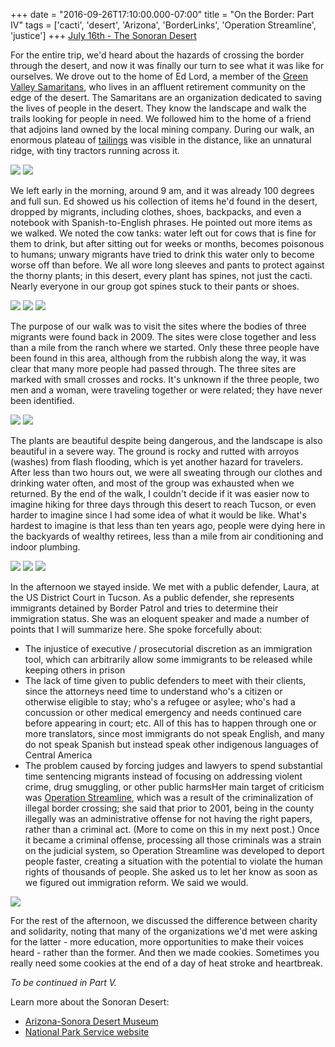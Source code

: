 +++
date = "2016-09-26T17:10:00.000-07:00"
title = "On the Border: Part IV"
tags = ['cacti', 'desert', 'Arizona', 'BorderLinks', 'Operation Streamline', 'justice']
+++
<u>July 16th - The Sonoran Desert</u>

For the entire trip, we'd heard about the hazards of crossing the border through the desert, and now it was finally our turn to see what it was like for ourselves.  We drove out to the home of Ed Lord, a member of the [Green Valley Samaritans](http://www.gvs-samaritans.org/), who lives in an affluent retirement community on the edge of the desert.  The Samaritans are an organization dedicated to saving the lives of people in the desert.  They know the landscape and walk the trails looking for people in need.  We followed him to the home of a friend that adjoins land owned by the local mining company.  During our walk, an enormous plateau of [tailings](https://en.wikipedia.org/wiki/Tailings) was visible in the distance, like an unnatural ridge, with tiny tractors running across it.

<img src="https://4.bp.blogspot.com/-zsU9G8yPz1w/Vjg70OcnbbI/AAAAAAAAH08/IUAXJTsk3kQONg27o5L0ASHbcMExkj_0ACPcB/s1600/IMG_2343.jpg"/>

<img src="https://3.bp.blogspot.com/-Sgf2sZ6OBdw/Vjg71q9KACI/AAAAAAAAH1U/21BMW5J0ffkWg82amWA6zvPi4SQVLrJ_ACPcB/s1600/IMG_2352.jpg"/>

We left early in the morning, around 9 am, and it was already 100 degrees and full sun.  Ed showed us his collection of items he'd found in the desert, dropped by migrants, including clothes, shoes, backpacks, and even a notebook with Spanish-to-English phrases.  He pointed out more items as we walked.  We noted the cow tanks: water left out for cows that is fine for them to drink, but after sitting out for weeks or months, becomes poisonous to humans; unwary migrants have tried to drink this water only to become worse off than before.  We all wore long sleeves and pants to protect against the thorny plants; in this desert, every plant has spines, not just the cacti.  Nearly everyone in our group got spines stuck to their pants or shoes.

<img src="https://1.bp.blogspot.com/-3Qv-Ji94Tl8/Vjg71CSFPPI/AAAAAAAAH1M/OJa-tBAuV005ABtwLXcJrj5Xa6K8DJpKgCPcB/s1600/IMG_2348.jpg"/>

<img src="https://1.bp.blogspot.com/-H52ZkNbzLQg/Vjg73NFEHUI/AAAAAAAAH1k/AEaM0q3eBykZmzVAoEMRrdTx8O32DEyygCPcB/s1600/IMG_2356.jpg"/>

<img src="https://2.bp.blogspot.com/-ALj54RRnF-c/Vjg8BtlnqKI/AAAAAAAAH2k/IRJX56j0xxcWJq09jBJBYLIG0Sw9bueGQCPcB/s1600/IMG_2381.jpg"/>

The purpose of our walk was to visit the sites where the bodies of three migrants were found back in 2009.  The sites were close together and less than a mile from the ranch where we started.  Only these three people have been found in this area, although from the rubbish along the way, it was clear that many more people had passed through.  The three sites are marked with small crosses and rocks.  It's unknown if the three people, two men and a woman, were traveling together or were related; they have never been identified.

<img src="https://3.bp.blogspot.com/-PlRJFq_oC8s/Vjg8BLIrcWI/AAAAAAAAH2c/AoF948XS-mAQJtUvZW1fALbPpUwLkg8swCPcB/s1600/IMG_2380.jpg"/>

<img src="https://1.bp.blogspot.com/-ZszX3E0b7TE/Vjg76ibsAbI/AAAAAAAAH2U/_tVni-K_6ogUEM0FSGP7IcGpPYILfdMEACPcB/s1600/IMG_2377.jpg"/>

The plants are beautiful despite being dangerous, and the landscape is also beautiful in a severe way.  The ground is rocky and rutted with arroyos (washes) from flash flooding, which is yet another hazard for travelers.  After less than two hours out, we were all sweating through our clothes and drinking water often, and most of the group was exhausted when we returned.  By the end of the walk, I couldn't decide if it was easier now to imagine hiking for three days through this desert to reach Tucson, or even harder to imagine since I had some idea of what it would be like.  What's hardest to imagine is that less than ten years ago, people were dying here in the backyards of wealthy retirees, less than a mile from air conditioning and indoor plumbing.

<img src="https://4.bp.blogspot.com/-S2xoeKVhb5M/Vjg8CCQVasI/AAAAAAAAH2s/tYomc39ab0IOiRQxgeS__pGZajwtKQrKQCPcB/s1600/IMG_2389.jpg"/>

<img src="https://4.bp.blogspot.com/-FRzJGgRYh0o/Vjg8C12mXWI/AAAAAAAAH20/bPr6DT-8Z0MU2zwdwafulD991hODk0gDgCPcB/s1600/IMG_2393.jpg"/>

<img src="https://3.bp.blogspot.com/-D9lD6FY3Sb8/Vjg76NelWMI/AAAAAAAAH2I/8XDaQSW7loE-vok1Eaiyg0GKLd4kLXGoQCPcB/s1600/IMG_2373.jpg"/>

In the afternoon we stayed inside.  We met with a public defender, Laura, at the US District Court in Tucson.  As a public defender, she represents immigrants detained by Border Patrol and tries to determine their immigration status.  She was an eloquent speaker and made a number of points that I will summarize here.  She spoke forcefully about:

  *  The injustice of executive / prosecutorial discretion as an immigration tool, which can arbitrarily allow some immigrants to be released while keeping others in prison
  *  The lack of time given to public defenders to meet with their clients, since the attorneys need time to understand who's a citizen or otherwise eligible to stay; who's a refugee or asylee; who's had a concussion or other medical emergency and needs continued care before appearing in court; etc.  All of this has to happen through one or more translators, since most immigrants do not speak English, and many do not speak Spanish but instead speak other indigenous languages of Central America
  *  The problem caused by forcing judges and lawyers to spend substantial time sentencing migrants instead of focusing on addressing violent crime, drug smuggling, or other public harmsHer main target of criticism was [Operation Streamline](https://en.wikipedia.org/wiki/Operation_Streamline), which was a result of the criminalization of illegal border crossing; she said that prior to 2001, being in the county illegally was an administrative offense for not having the right papers, rather than a criminal act.  (More to come on this in my next post.)  Once it became a criminal offense, processing all those criminals was a strain on the judicial system, so Operation Streamline was developed to deport people faster, creating a situation with the potential to violate the human rights of thousands of people.  She asked us to let her know as soon as we figured out immigration reform.  We said we would.

<img src="https://3.bp.blogspot.com/-za3AYOw0c8s/Vjg8DZFu8yI/AAAAAAAAH28/UqXjvy4AU58hNPISPZBtGY2kDa9FT8fIACPcB/s1600/IMG_2395.jpg"/>

For the rest of the afternoon, we discussed the difference between charity and solidarity, noting that many of the organizations we'd met were asking for the latter - more education, more opportunities to make their voices heard - rather than the former.  And then we made cookies.  Sometimes you really need some cookies at the end of a day of heat stroke and heartbreak.

*To be continued in Part V.*

Learn more about the Sonoran Desert:

  *  [Arizona-Sonora Desert Museum](http://www.desertmuseum.org/desert/sonora.php)
  *  [National Park Service website](https://science.nature.nps.gov/im/units/sodn/sonoran.cfm)
